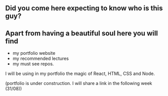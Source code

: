 ## Did you come here expecting to know who is this guy?

## Apart from having a beautiful soul here you will find

- my portfolio website
- my recommended lectures
- my must see repos.

I will be using in my portfolio the magic of React, HTML, CSS and Node.

(portfolio is under construction. I will share a link in the following week (31/08))